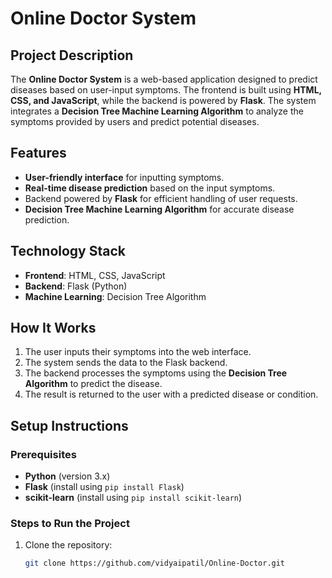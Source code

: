 # Online Doctor System

## Project Description
The **Online Doctor System** is a web-based application designed to predict diseases based on user-input symptoms. The frontend is built using **HTML, CSS, and JavaScript**, while the backend is powered by **Flask**. The system integrates a **Decision Tree Machine Learning Algorithm** to analyze the symptoms provided by users and predict potential diseases.

## Features
- **User-friendly interface** for inputting symptoms.
- **Real-time disease prediction** based on the input symptoms.
- Backend powered by **Flask** for efficient handling of user requests.
- **Decision Tree Machine Learning Algorithm** for accurate disease prediction.

## Technology Stack
- **Frontend**: HTML, CSS, JavaScript
- **Backend**: Flask (Python)
- **Machine Learning**: Decision Tree Algorithm

## How It Works
1. The user inputs their symptoms into the web interface.
2. The system sends the data to the Flask backend.
3. The backend processes the symptoms using the **Decision Tree Algorithm** to predict the disease.
4. The result is returned to the user with a predicted disease or condition.

## Setup Instructions
### Prerequisites
- **Python** (version 3.x)
- **Flask** (install using `pip install Flask`)
- **scikit-learn** (install using `pip install scikit-learn`)

### Steps to Run the Project
1. Clone the repository:
   ```bash
   git clone https://github.com/vidyaipatil/Online-Doctor.git

